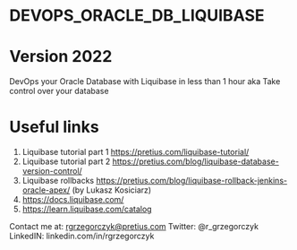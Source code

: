 # DEVOPS_ORACLE_DB_LIQUIBASE
  # Version 2022

DevOps your Oracle Database with Liquibase in less than 1 hour aka Take control over your database

# Useful links

   1. Liquibase tutorial part 1 https://pretius.com/liquibase-tutorial/
   2. Liquibase tutorial part 2 https://pretius.com/blog/liquibase-database-version-control/
   3. Liquibase rollbacks https://pretius.com/blog/liquibase-rollback-jenkins-oracle-apex/ (by Lukasz Kosiciarz)
   4. https://docs.liquibase.com/
   5. https://learn.liquibase.com/catalog


  Contact me at:
  rgrzegorczyk@pretius.com
  Twitter: @r_grzegorczyk 
  LinkedIN: linkedin.com/in/rgrzegorczyk  

